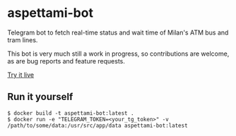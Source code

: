 # aspettami-bot

Telegram bot to fetch real-time status and wait time
of Milan's ATM bus and tram lines.

This bot is very much still a work in progress, so
contributions are welcome, as are bug reports and
feature requests.

[Try it live](https://t.me/aspettaMI_bot)

## Run it yourself

```shell
$ docker build -t aspettami-bot:latest .
$ docker run -e "TELEGRAM_TOKEN=<your_tg_token>" -v /path/to/some/data:/usr/src/app/data aspettami-bot:latest
```
